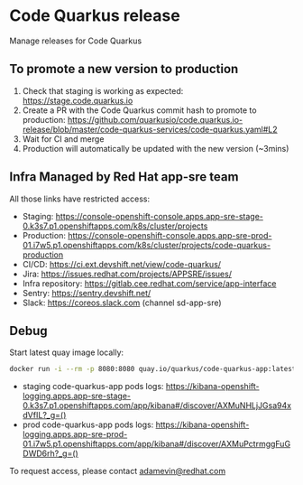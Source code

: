 # Code Quarkus release

Manage releases for Code Quarkus

## To promote a new version to production

1. Check that staging is working as expected: https://stage.code.quarkus.io
2. Create a PR with the Code Quarkus commit hash to promote to production:
  https://github.com/quarkusio/code.quarkus.io-release/blob/master/code-quarkus-services/code-quarkus.yaml#L2
3. Wait for CI and merge
4. Production will automatically be updated with the new version (~3mins)

## Infra Managed by Red Hat app-sre team 


All those links have restricted access:

- Staging: https://console-openshift-console.apps.app-sre-stage-0.k3s7.p1.openshiftapps.com/k8s/cluster/projects
- Production: https://console-openshift-console.apps.app-sre-prod-01.i7w5.p1.openshiftapps.com/k8s/cluster/projects/code-quarkus-production
- CI/CD: https://ci.ext.devshift.net/view/code-quarkus/
- Jira: https://issues.redhat.com/projects/APPSRE/issues/
- Infra repository: https://gitlab.cee.redhat.com/service/app-interface
- Sentry: https://sentry.devshift.net/
- Slack: https://coreos.slack.com (channel sd-app-sre)

## Debug

Start latest quay image locally:
```bash
docker run -i --rm -p 8080:8080 quay.io/quarkus/code-quarkus-app:latest
```

- staging code-quarkus-app pods logs: https://kibana-openshift-logging.apps.app-sre-stage-0.k3s7.p1.openshiftapps.com/app/kibana#/discover/AXMuNHLjJGsa94xdVfIL?_g=()
- prod code-quarkus-app pods logs: https://kibana-openshift-logging.apps.app-sre-prod-01.i7w5.p1.openshiftapps.com/app/kibana#/discover/AXMuPctrmggFuGDWD6rh?_g=()


To request access, please contact adamevin@redhat.com
